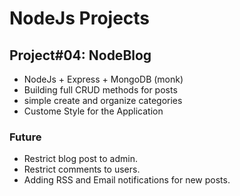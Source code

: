 # NodeJs Projects
## Project#04: NodeBlog

- NodeJs + Express + MongoDB (monk)
- Building full CRUD methods for posts
- simple create and organize categories
- Custome Style for the Application

### Future
- Restrict blog post to admin.
- Restrict comments to users.
- Adding RSS and Email notifications for new posts.
